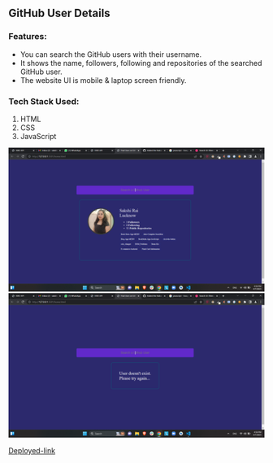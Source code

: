 ## GitHub User Details 

### Features:
 - You can search the GitHub users with their username.
 - It shows the name, followers, following and repositories of the searched GitHub user. 
 - The website UI is mobile & laptop screen friendly.

### Tech Stack Used:
 1. HTML
 2. CSS
 3. JavaScript 

 ![Images](img/Screenshot%20(23).png)
 ![Images](img/Screenshot%20(24).png)

 [Deployed-link]()